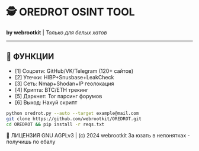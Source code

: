 # 🕵️ OREDROT OSINT TOOL
**by webrootkit** | *Только для белых хатов*

---

## 🚀 ФУНКЦИИ
- [1] Соцсети: GitHub/VK/Telegram (120+ сайтов)  
- [2] Утечки: HIBP+Snusbase+LeakCheck  
- [3] Сеть: Nmap+Shodan+IP геолокация  
- [4] Крипта: BTC/ETH трекинг  
- [5] Даркнет: Tor парсинг форумов  
- [6] Выход: Нахуй скрипт  

```bash
python oredrot.py --auto --target example@mail.com
git clone https://github.com/webrootkit/OREDROT.git
cd OREDROT && pip install -r reqs.txt
```
📜 ЛИЦЕНЗИЯ
GNU AGPLv3 | (c) 2024 webrootkit
За юзать в непонятках - получишь по ебалу
